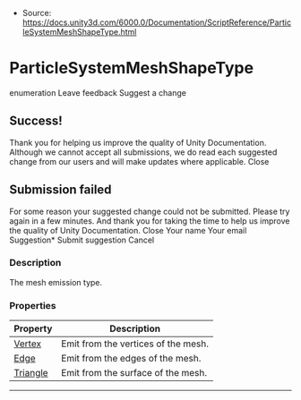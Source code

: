 * Source: https://docs.unity3d.com/6000.0/Documentation/ScriptReference/ParticleSystemMeshShapeType.html

# ParticleSystemMeshShapeType
enumeration
Leave feedback
Suggest a change
## Success!
Thank you for helping us improve the quality of Unity Documentation. Although we cannot accept all submissions, we do read each suggested change from our users and will make updates where applicable.
Close
## Submission failed
For some reason your suggested change could not be submitted. Please <a>try again</a> in a few minutes. And thank you for taking the time to help us improve the quality of Unity Documentation.
Close
Your name Your email Suggestion* Submit suggestion
Cancel
### Description
The mesh emission type.
### Properties
Property | Description  
---|---  
[Vertex](https://docs.unity3d.com/6000.0/Documentation/ScriptReference/ParticleSystemMeshShapeType.Vertex.html) | Emit from the vertices of the mesh.  
[Edge](https://docs.unity3d.com/6000.0/Documentation/ScriptReference/ParticleSystemMeshShapeType.Edge.html) | Emit from the edges of the mesh.  
[Triangle](https://docs.unity3d.com/6000.0/Documentation/ScriptReference/ParticleSystemMeshShapeType.Triangle.html) | Emit from the surface of the mesh.  
* * *
